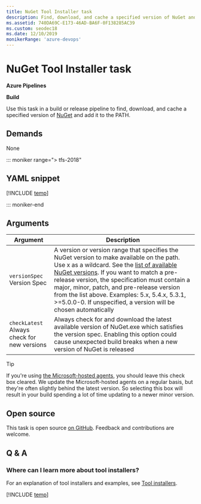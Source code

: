 ```yaml
---
title: NuGet Tool Installer task
description: Find, download, and cache a specified version of NuGet and add it to the PATH
ms.assetid: 740DA69C-E173-46AD-BA6F-0F138285AC39
ms.custom: seodec18
ms.date: 12/10/2019
monikerRange: 'azure-devops'
---
```


# NuGet Tool Installer task

**Azure Pipelines**

**Build**

Use this task in a build or release pipeline to find, download, and cache a specified version of [NuGet](https://nuget.org/) and add it to the PATH.

## Demands

None

::: moniker range="> tfs-2018"

## YAML snippet

[!INCLUDE [temp](../includes/yaml/NuGetToolInstallerV1.md)]

::: moniker-end

## Arguments

<table><thead><tr><th>Argument</th><th>Description</th></tr></thead>
<tr><td><code>versionSpec</code><br/>Version Spec</td><td>A version or version range that specifies the NuGet version to make available on the path. Use x as a wildcard. See the <a href=http://dist.nuget.org/tools.json>list of available NuGet versions</a>. If you want to match a pre-release version, the specification must contain a major, minor, patch, and pre-release version from the list above. Examples: 5.x, 5.4.x, 5.3.1, >=5.0.0-0. If unspecified, a version will be chosen automatically</td></tr>
<tr><td><code>checkLatest</code><br/>Always check for new versions</td><td> Always check for and download the latest available version of NuGet.exe which satisfies the version spec. Enabling this option could cause unexpected build breaks when a new version of NuGet is released</td></tr>
</table>

> [!TIP]
> If you're using [the Microsoft-hosted agents](../../agents/hosted.md), you should leave this check box cleared. We update the Microsoft-hosted agents on a regular basis, but they're often slightly behind the latest version. So selecting this box will result in your build spending a lot of time updating to a newer minor version.
> 

## Open source

This task is open source [on GitHub](https://github.com/Microsoft/azure-pipelines-tasks). Feedback and contributions are welcome.

## Q & A
<!-- BEGINSECTION class="md-qanda" -->

### Where can I learn more about tool installers?

For an explanation of tool installers and examples, see [Tool installers](../../process/tasks.md#tool-installers).

[!INCLUDE [temp](../../includes/qa-agents.md)]

<!-- ENDSECTION -->
